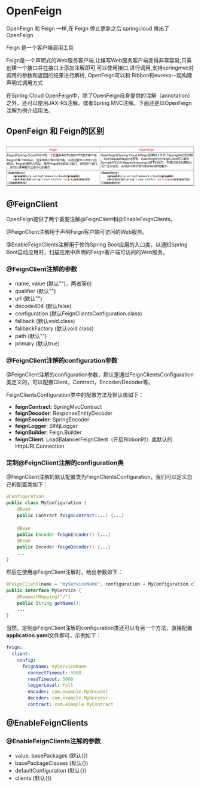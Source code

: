 # OpenFeign

OpenFeign 和 Feign 一样,在 Feign 停止更新之后 springcloud 推出了 OpenFeign 

Feign 是一个客户端调用工具

Feign是一个声明式的Web服务客户端,让编写Web服务客户端变得非常容易,只需  创建一个接口并在接口上添加注解即可,可以使用接口,进行调用,支持springmvc对调用的参数和返回的结果进行解析, OpenFeign可以和 Ribbon和eureka一起构建声明式调用方式



在Spring Cloud OpenFeign中，除了OpenFeign自身提供的注解（annotation）之外，还可以使用JAX-RS注解，或者Spring MVC注解。下面还是以OpenFeign注解为例介绍用法。



## OpenFeign 和 Feign的区别

![d](https://raw.githubusercontent.com/1471246901/myblog/master/img/image-20210202171912542.png)

## @FeignClient

OpenFeign提供了两个重要注解@FeignClient和@EnableFeignClients。

@FeignClient注解用于声明Feign客户端可访问的Web服务。

@EnableFeignClients注解用于修饰Spring Boot应用的入口类，以通知Spring Boot启动应用时，扫描应用中声明的Feign客户端可访问的Web服务。

### @FeignClient注解的参数

-   name, value (默认"")，两者等价
-   qualifier (默认"")
-   url (默认"")
-   decode404 (默认false)
-   configuration (默认FeignClientsConfiguration.class)
-   fallback (默认void.class)
-   fallbackFactory (默认void.class)
-   path (默认"")
-   primary (默认true)

### @FeignClient注解的configuration参数

@FeignClient注解的configuration参数，默认是通过FeignClientsConfiguration类定义的，可以配置Client，Contract，Encoder/Decoder等。

FeignClientsConfiguration类中的配置方法及默认值如下：

-   **feignContract**: SpringMvcContract
-   **feignDecoder**: ResponseEntityDecoder
-   **feignEncoder**: SpringEncoder
-   **feignLogger**: Slf4jLogger
-   **feignBuilder**: Feign.Builder
-   **feignClient**: LoadBalancerFeignClient（开启Ribbon时）或默认的HttpURLConnection

### 定制@FeignClient注解的configuration类

@FeignClient注解的默认配置类为FeignClientsConfiguration，我们可以定义自己的配置类如下：

```java
@Configuration
public class MyConfiguration {
	@Bean
	public Contract feignContract(...) {...}

	@Bean
	public Encoder feignEncoder() {...}
	@Bean
	public Decoder feignDecoder() {...}
	...
}
```

然后在使用@FeignClient注解时，给出参数如下：

```java
@FeignClient(name = "myServiceName", configuration = MyConfiguration.class, ...)
public interface MyService {
    @RequestMapping("/")
    public String getName();
    ...
}
```

当然，定制@FeignClient注解的configuration类还可以有另一个方法，直接配置**application.yaml**文件即可，示例如下：

```yml
feign:
  client:
	config:
	  feignName: myServiceName
		connectTimeout: 5000
		readTimeout: 5000
		loggerLevel: full
		encoder: com.example.MyEncoder
		decoder: com.example.MyDecoder
		contract: com.example.MyContract
```

## @EnableFeignClients

### @EnableFeignClients注解的参数

-   value, basePackages (默认{})
-   basePackageClasses (默认{})
-   defaultConfiguration (默认{})
-   clients (默认{})

